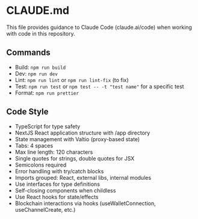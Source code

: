 # CLAUDE.md

This file provides guidance to Claude Code (claude.ai/code) when working with code in this repository.

## Commands

- Build: `npm run build`
- Dev: `npm run dev`
- Lint: `npm run lint` or `npm run lint-fix` (to fix)
- Test: `npm run test` or `npm test -- -t "test name"` for a specific test
- Format: `npm run prettier`

## Code Style

- TypeScript for type safety
- NextJS React application structure with /app directory
- State management with Valtio (proxy-based state)
- Tabs: 4 spaces
- Max line length: 120 characters
- Single quotes for strings, double quotes for JSX
- Semicolons required
- Error handling with try/catch blocks
- Imports grouped: React, external libs, internal modules
- Use interfaces for type definitions
- Self-closing components when childless
- Use React hooks for state/effects
- Blockchain interactions via hooks (useWalletConnection, useChannelCreate, etc.)

